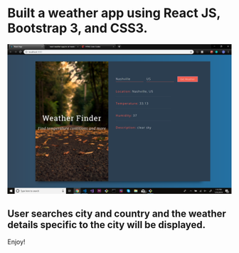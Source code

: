 # Built a weather app using React JS, Bootstrap 3, and CSS3.

![alt text](public/weatherPic.png)

## User searches city and country and the weather details specific to the city will be displayed.

Enjoy!
